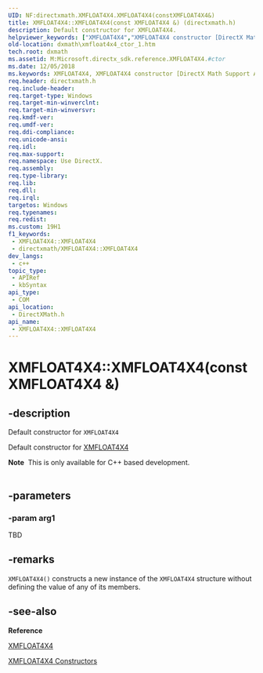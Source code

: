 ```yaml
---
UID: NF:directxmath.XMFLOAT4X4.XMFLOAT4X4(constXMFLOAT4X4&)
title: XMFLOAT4X4::XMFLOAT4X4(const XMFLOAT4X4 &) (directxmath.h)
description: Default constructor for XMFLOAT4X4.
helpviewer_keywords: ["XMFLOAT4X4","XMFLOAT4X4 constructor [DirectX Math Support APIs]","XMFLOAT4X4 constructor [DirectX Math Support APIs]","XMFLOAT4X4 structure","XMFLOAT4X4 structure [DirectX Math Support APIs]","XMFLOAT4X4 constructor","XMFLOAT4X4.XMFLOAT4X4","XMFLOAT4X4.XMFLOAT4X4()","XMFLOAT4X4.XMFLOAT4X4(const XMFLOAT4X4 &)","XMFLOAT4X4::XMFLOAT4X4","XMFLOAT4X4::XMFLOAT4X4(const XMFLOAT4X4 &)","dxmath.xmfloat4x4_ctor_1"]
old-location: dxmath\xmfloat4x4_ctor_1.htm
tech.root: dxmath
ms.assetid: M:Microsoft.directx_sdk.reference.XMFLOAT4X4.#ctor
ms.date: 12/05/2018
ms.keywords: XMFLOAT4X4, XMFLOAT4X4 constructor [DirectX Math Support APIs], XMFLOAT4X4 constructor [DirectX Math Support APIs],XMFLOAT4X4 structure, XMFLOAT4X4 structure [DirectX Math Support APIs],XMFLOAT4X4 constructor, XMFLOAT4X4.XMFLOAT4X4, XMFLOAT4X4.XMFLOAT4X4(), XMFLOAT4X4.XMFLOAT4X4(const XMFLOAT4X4 &), XMFLOAT4X4::XMFLOAT4X4, XMFLOAT4X4::XMFLOAT4X4(const XMFLOAT4X4 &), dxmath.xmfloat4x4_ctor_1
req.header: directxmath.h
req.include-header: 
req.target-type: Windows
req.target-min-winverclnt: 
req.target-min-winversvr: 
req.kmdf-ver: 
req.umdf-ver: 
req.ddi-compliance: 
req.unicode-ansi: 
req.idl: 
req.max-support: 
req.namespace: Use DirectX.
req.assembly: 
req.type-library: 
req.lib: 
req.dll: 
req.irql: 
targetos: Windows
req.typenames: 
req.redist: 
ms.custom: 19H1
f1_keywords:
 - XMFLOAT4X4::XMFLOAT4X4
 - directxmath/XMFLOAT4X4::XMFLOAT4X4
dev_langs:
 - c++
topic_type:
 - APIRef
 - kbSyntax
api_type:
 - COM
api_location:
 - DirectXMath.h
api_name:
 - XMFLOAT4X4::XMFLOAT4X4
---
```


# XMFLOAT4X4::XMFLOAT4X4(const XMFLOAT4X4 &)


## -description

Default constructor for <code>XMFLOAT4X4</code>

Default constructor for <a href="/windows/desktop/api/directxmath/ns-directxmath-xmfloat4x4">XMFLOAT4X4</a>

<div class="alert"><b>Note</b>  This is only available for C++ based development.
    </div><div> </div>

## -parameters

### -param arg1

TBD

## -remarks

<code>XMFLOAT4X4()</code> constructs a new instance of the <code>XMFLOAT4X4</code> structure without
	defining the value of any of its members.

## -see-also

<b>Reference</b>



<a href="/windows/desktop/api/directxmath/ns-directxmath-xmfloat4x4">XMFLOAT4X4</a>



<a href="/windows/desktop/dxmath/xmfloat4x4-ctor">XMFLOAT4X4 Constructors</a>

